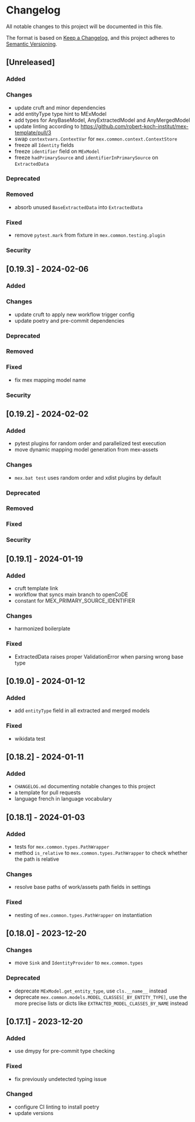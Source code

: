 # Changelog

All notable changes to this project will be documented in this file.

The format is based on [Keep a Changelog](https://keepachangelog.com/en/1.0.0/),
and this project adheres to [Semantic Versioning](https://semver.org/spec/v2.0.0.html).

## [Unreleased]

### Added

### Changes

- update cruft and minor dependencies
- add entityType type hint to MExModel
- add types for AnyBaseModel, AnyExtractedModel and AnyMergedModel
- update linting according to https://github.com/robert-koch-institut/mex-template/pull/3
- swap `contextvars.ContextVar` for `mex.common.context.ContextStore`
- freeze all `Identity` fields
- freeze `identifier` field on `MExModel`
- freeze `hadPrimarySource` and `identifierInPrimarySource` on `ExtractedData`

### Deprecated

### Removed
- absorb unused `BaseExtractedData` into `ExtractedData`

### Fixed
- remove `pytest.mark` from fixture in `mex.common.testing.plugin`

### Security

## [0.19.3] - 2024-02-06

### Added

### Changes

- update cruft to apply new workflow trigger config
- update poetry and pre-commit dependencies

### Deprecated

### Removed

### Fixed
- fix mex mapping model name

### Security

## [0.19.2] - 2024-02-02

### Added

- pytest plugins for random order and parallelized test execution
- move dynamic mapping model generation from mex-assets

### Changes

- `mex.bat test` uses random order and xdist plugins by default

### Deprecated

### Removed

### Fixed

### Security

## [0.19.1] - 2024-01-19

### Added

- cruft template link
- workflow that syncs main branch to openCoDE
- constant for MEX_PRIMARY_SOURCE_IDENTIFIER

### Changes

- harmonized boilerplate

### Fixed

- ExtractedData raises proper ValidationError when parsing wrong base type

## [0.19.0] - 2024-01-12

### Added

- add `entityType` field in all extracted and merged models

### Fixed

- wikidata test

## [0.18.2] - 2024-01-11

### Added

- `CHANGELOG.md` documenting notable changes to this project
- a template for pull requests
- language french in language vocabulary

## [0.18.1] - 2024-01-03

### Added

- tests for `mex.common.types.PathWrapper`
- method `is_relative` to `mex.common.types.PathWrapper` to check whether the path is
  relative

### Changes

- resolve base paths of work/assets path fields in settings

### Fixed

- nesting of `mex.common.types.PathWrapper` on instantiation

## [0.18.0] - 2023-12-20

### Changes

- move `Sink` and `IdentityProvider` to `mex.common.types`

### Deprecated

- deprecate `MExModel.get_entity_type`, use `cls.__name__` instead
- deprecate `mex.common.models.MODEL_CLASSES[_BY_ENTITY_TYPE]`, use the more precise lists or dicts like `EXTRACTED_MODEL_CLASSES_BY_NAME` instead


## [0.17.1] - 2023-12-20

### Added

- use dmypy for pre-commit type checking

### Fixed

- fix previously undetected typing issue

### Changed

- configure CI linting to install poetry
- update versions
